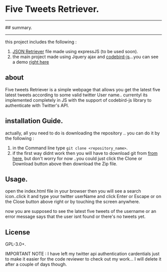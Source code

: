 # Five Tweets Retriever.
<hr>
## summary.
<hr>
this project includes the following :

1. [JSON Retriever](https://github.com/Ahmed-Ayman/FiveTweetsRetriver/blob/master/tweetsJson.js) file made using expressJS  (to be used soon).
2. the main project made using Jquery ajax and [codebird-js](https://github.com/jublonet/codebird-js
)...you can see a demo [right here](ahmed-ayman.github.io/GetTwitter)

## about

Five tweets Retriever is a simple webpage that allows you get the latest five latest tweets according to some valid twitter User name.. currentyl its implemented completely in JS with the support of codebird-js library to authenticate with Twitter's API.


## installation Guide.

actually, all you need to do is downloading the repository .. you can do it by the following :

1. in the Command line type `git clone <repository_name>`.
2. if the first way didnt work then you will have to download git from [from here](https://git-scm.com/), but don't worry for now ..you could just click the Clone or Download button above then download the Zip file.


## Usage.

open the index.html file in your browser then you will see a search icon..click it and type your twitter userName and  click Enter or Escape or on the Close button above right or by touching the screen anywhere.

now you are supposed to see the latest five tweets of the username or an error message says that the user isnt found or there's no tweets yet.
## License  
GPL-3.0+.

IMPORTANT NOTE : I have left my twitter api authentication cardentials just to make it easier for the code reviewer to check out my work... I will delete it after a couple of days though.
